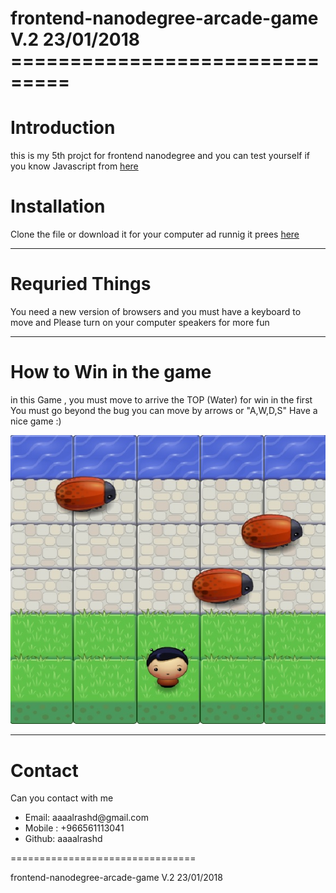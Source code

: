 <h1> frontend-nanodegree-arcade-game V.2 23/01/2018<br>
===============================</h1>

<h1> Introduction </h1>
<p> this is my 5th projct for frontend nanodegree and you can test yourself if you know Javascript from <a href="https://github.com/udacity/frontend-nanodegree-arcade-game" >here</a></p>

<h1> Installation </h1>
<p> Clone the file or download it for your computer ad runnig it prees <a href="https://github.com/aaaalrashd/frontend-nanodegree-arcade-game-Challenge" >here</a> </p>
<hr>
<h1> Requried Things </h1>

<p> You need a new version of browsers and you must have a keyboard to move and Please turn on your computer speakers for more fun
</p>
<hr>

<h1> How to Win in the game </h1>

<p>in this Game , you must move to arrive the TOP (Water) for win
in the first You must go beyond the bug
you can move by arrows or  "A,W,D,S"
    Have a nice game :) </p>
<img src="images/screen.jpg" alt="Sc">

<hr>
<h1> Contact </h1>
<p>Can you contact with me</p>
<ul>
<li>Email: aaaalrashd@gmail.com</li>
<li>Mobile : +966561113041</li>
<li>Github: aaaalrashd</li>
</ul>

================================
<p>frontend-nanodegree-arcade-game V.2 23/01/2018</p>
